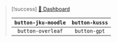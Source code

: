 
> [!success] [🐢 Dashboard](Dashboard.md)
>
> | `button-jku-moodle` | `button-kusss` |
> | :-----------------: | :--------------: |
> | `button-overleaf` | `button-gpt`|